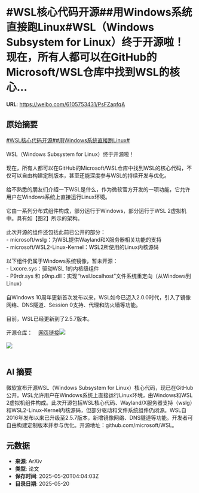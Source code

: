 # #WSL核心代码开源##用Windows系统直接跑Linux#WSL（Windows Subsystem for Linux）终于开源啦！现在，所有人都可以在GitHub的Microsoft/WSL仓库中找到WSL的核心...

**URL**: https://weibo.com/6105753431/PsFZapfqA

## 原始摘要

<a href="https://m.weibo.cn/search?containerid=231522type%3D1%26t%3D10%26q%3D%23WSL%E6%A0%B8%E5%BF%83%E4%BB%A3%E7%A0%81%E5%BC%80%E6%BA%90%23&amp;extparam=%23WSL%E6%A0%B8%E5%BF%83%E4%BB%A3%E7%A0%81%E5%BC%80%E6%BA%90%23" data-hide=""><span class="surl-text">#WSL核心代码开源#</span></a><a href="https://m.weibo.cn/search?containerid=231522type%3D1%26t%3D10%26q%3D%23%E7%94%A8Windows%E7%B3%BB%E7%BB%9F%E7%9B%B4%E6%8E%A5%E8%B7%91Linux%23&amp;extparam=%23%E7%94%A8Windows%E7%B3%BB%E7%BB%9F%E7%9B%B4%E6%8E%A5%E8%B7%91Linux%23" data-hide=""><span class="surl-text">#用Windows系统直接跑Linux#</span></a><br><br>WSL（Windows Subsystem for Linux）终于开源啦！<br><br>现在，所有人都可以在GitHub的Microsoft/WSL仓库中找到WSL的核心代码，不仅可以自由构建定制版本，甚至还能深度参与WSL的持续开发与优化。<br><br>给不熟悉的朋友们介绍一下WSL是什么，作为微软官方开发的一项功能，它允许用户在Windows系统上直接运行Linux环境。<br><br>它由一系列分布式组件构成，部分运行于Windows，部分运行于WSL 2虚拟机中。具有如【图2】所示的架构。<br><br>此次开源的组件还包括此前已公开的部分：<br>- microsoft/wslg：为WSL提供Wayland和X服务器相关功能的支持<br>- microsoft/WSL2-Linux-Kernel：WSL2所使用的Linux内核源码<br><br>以下组件仍属于Windows系统镜像，暂未开源：<br>- Lxcore.sys：驱动WSL 1的内核级组件<br>- P9rdr.sys 和 p9np.dll：实现“\wsl.localhost”文件系统重定向（从Windows到Linux）<br><br>自Windows 10周年更新首次发布以来，WSL如今已迈入2.0.0时代，引入了镜像网络、DNS隧道、Session 0支持、代理和防火墙等功能。<br><br>目前，WSL已经更新到了2.5.7版本。<br><br>开源仓库：<a href="https://weibo.cn/sinaurl?u=https%3A%2F%2Fgithub.com%2Fmicrosoft%2FWSL%2Freleases%2Ftag%2F2.5.7" data-hide=""><span class="url-icon"><img style="width: 1rem;height: 1rem" src="https://h5.sinaimg.cn/upload/2015/09/25/3/timeline_card_small_web_default.png" referrerpolicy="no-referrer"></span><span class="surl-text">网页链接</span></a><img style="" src="https://tvax3.sinaimg.cn/large/006Fd7o3gy1i1ltfee8wjj318k1iswyi.jpg" referrerpolicy="no-referrer"><br><br><img style="" src="https://tvax2.sinaimg.cn/large/006Fd7o3gy1i1ltffmdz5j30rs0pydje.jpg" referrerpolicy="no-referrer"><br><br>

## AI 摘要

微软宣布开源WSL（Windows Subsystem for Linux）核心代码，现已在GitHub公开。WSL允许用户在Windows系统上直接运行Linux环境，由Windows和WSL 2虚拟机组件构成。此次开源包括WSL核心代码、Wayland/X服务器支持（wslg）和WSL2-Linux-Kernel内核源码，但部分驱动和文件系统组件仍闭源。WSL自2016年发布以来已升级至2.5.7版本，新增镜像网络、DNS隧道等功能。开发者可自由构建定制版本并参与优化。开源地址：github.com/microsoft/WSL。

## 元数据

- **来源**: ArXiv
- **类型**: 论文
- **保存时间**: 2025-05-20T04:04:03Z
- **目录日期**: 2025-05-20
